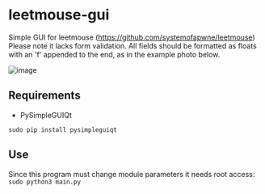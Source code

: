 # leetmouse-gui
Simple GUI for leetmouse (https://github.com/systemofapwne/leetmouse)
Please note it lacks form validation. All fields should be formatted as floats with an 'f' appended to the end, as in the example photo below.

![image](https://i.imgur.com/SwWeGPq.png)

## Requirements
- PySimpleGUIQt

``` sudo pip install pysimpleguiqt ```

## Use

Since this program must change module parameters it needs root access:
``` sudo python3 main.py ```
